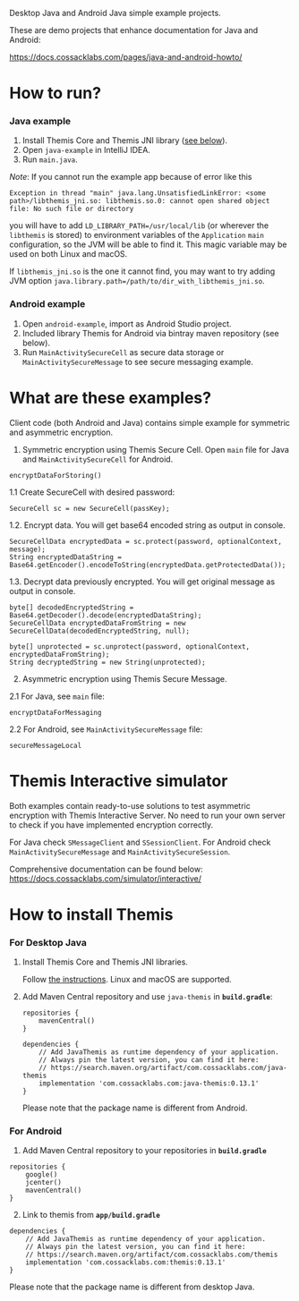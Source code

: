 Desktop Java and Android Java simple example projects.

These are demo projects that enhance documentation for Java and Android:

https://docs.cossacklabs.com/pages/java-and-android-howto/

# How to run?

### Java example

1. Install Themis Core and Themis JNI library ([see below](#for-desktop-java)).
2. Open `java-example` in IntelliJ IDEA.
3. Run `main.java`.

_Note_: If you cannot run the example app because of error like this
```
Exception in thread "main" java.lang.UnsatisfiedLinkError: <some path>/libthemis_jni.so: libthemis.so.0: cannot open shared object file: No such file or directory
```
you will have to add `LD_LIBRARY_PATH=/usr/local/lib` (or wherever the `libthemis` is stored)
to environment variables of the `Application` `main` configuration, so the JVM
will be able to find it. This magic variable may be used on both Linux and macOS.

If `libthemis_jni.so` is the one it cannot find, you may want to try adding JVM
option `java.library.path=/path/to/dir_with_libthemis_jni.so`.

### Android example

1. Open `android-example`, import as Android Studio project.
2. Included library Themis for Android via bintray maven repository (see below).
3. Run `MainActivitySecureCell` as secure data storage or `MainActivitySecureMessage` to see secure messaging example.

# What are these examples?

Client code (both Android and Java) contains simple example for symmetric and asymmetric encryption.

1. Symmetric encryption using Themis Secure Cell. Open `main` file for Java and `MainActivitySecureCell` for Android.

```
encryptDataForStoring()
```

1.1 Create SecureCell with desired password:

```
SecureCell sc = new SecureCell(passKey);
```

1.2. Encrypt data. You will get base64 encoded string as output in console.

```
SecureCellData encryptedData = sc.protect(password, optionalContext, message);
String encryptedDataString = Base64.getEncoder().encodeToString(encryptedData.getProtectedData());
```

1.3. Decrypt data previously encrypted. You will get original message as output in console.

```
byte[] decodedEncryptedString = Base64.getDecoder().decode(encryptedDataString);
SecureCellData encryptedDataFromString = new SecureCellData(decodedEncryptedString, null);

byte[] unprotected = sc.unprotect(password, optionalContext, encryptedDataFromString);
String decryptedString = new String(unprotected);
```

2. Asymmetric encryption using Themis Secure Message.

2.1 For Java, see `main` file:

```
encryptDataForMessaging
```

2.2 For Android, see `MainActivitySecureMessage` file:

```
secureMessageLocal
```


# Themis Interactive simulator

Both examples contain ready-to-use solutions to test asymmetric encryption with Themis Interactive Server.
No need to run your own server to check if you have implemented encryption correctly.

For Java check `SMessageClient` and `SSessionClient`. For Android check `MainActivitySecureMessage` and `MainActivitySecureSession`.

Comprehensive documentation can be found below: https://docs.cossacklabs.com/simulator/interactive/


# How to install Themis

### For Desktop Java

 1. Install Themis Core and Themis JNI libraries.

    Follow [the instructions](https://docs.cossacklabs.com/themis/languages/java/installation-desktop/).
    Linux and macOS are supported.

 2. Add Maven Central repository and use `java-themis` in **`build.gradle`**:

    ```
    repositories {
        mavenCentral()
    }

    dependencies {
        // Add JavaThemis as runtime dependency of your application.
        // Always pin the latest version, you can find it here:
        // https://search.maven.org/artifact/com.cossacklabs.com/java-themis
        implementation 'com.cossacklabs.com:java-themis:0.13.1'
    }
    ```

    Please note that the package name is different from Android.

### For Android

1. Add Maven Central repository to your repositories in **`build.gradle`**

```
repositories {
    google()
    jcenter()
    mavenCentral()
}
```

2. Link to themis from **`app/build.gradle`**

```
dependencies {
    // Add JavaThemis as runtime dependency of your application.
    // Always pin the latest version, you can find it here:
    // https://search.maven.org/artifact/com.cossacklabs.com/themis
    implementation 'com.cossacklabs.com:themis:0.13.1'
}
```

Please note that the package name is different from desktop Java.
